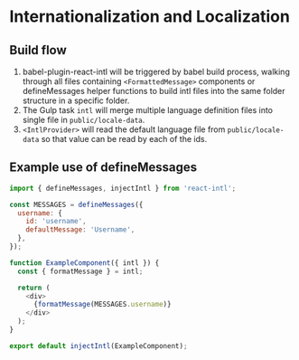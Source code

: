 # Internationalization and Localization

## Build flow

1. babel-plugin-react-intl will be triggered by babel build process,
walking through all files containing `<FormattedMessage>` components
or defineMessages helper functions to build intl files into the same folder structure in a specific folder.
2. The Gulp task `intl` will merge multiple language definition files into single file in `public/locale-data`.
3. `<IntlProvider>` will read the default language file from `public/locale-data` so that value can be read by each of the ids.

## Example use of defineMessages

```javascript
import { defineMessages, injectIntl } from 'react-intl';

const MESSAGES = defineMessages({
  username: {
    id: 'username',
    defaultMessage: 'Username',
  },
});

function ExampleComponent({ intl }) {
  const { formatMessage } = intl;

  return (
    <div>
      {formatMessage(MESSAGES.username)}
    </div>
  );
}

export default injectIntl(ExampleComponent);
```
